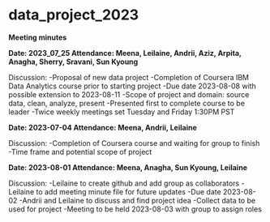 # data_project_2023

**Meeting minutes**

**Date: 2023_07_25
Attendance: Meena, Leilaine, Andrii, Aziz, Arpita, Anagha, Sherry, Sravani, Sun Kyoung**

Discussion:
  -Proposal of new data project
  -Completion of Coursera IBM Data Analytics course prior to starting project
  -Due date 2023-08-08 with possible extension to 2023-08-11
  -Scope of project and domain: source data, clean, analyze, present
  -Presented first to complete course to be leader
  -Twice weekly meetings set Tuesday and Friday 1:30PM PST


**Date: 2023-07-04
Attendance: Meena, Andrii, Leilaine**

Discussion:
  -Completion of Coursera course and waiting for group to finish
  -Time frame and potential scope of project


**Date: 2023-08-01
Attendance: Meena, Anagha, Sun Kyoung, Leilaine**

Discussion:
  -Leilaine to create github and add group as collaborators
  -Leilaine to add meeting minute file for future updates
  -Due date 2023-08-02
    -Andrii and Leilaine to discuss and find project idea
    -Collect data to be used for project
  -Meeting to be held 2023-08-03 with group to assign roles
